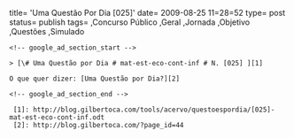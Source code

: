
title= 'Uma Questão Por Dia [025]'
date= 2009-08-25 11=28=52
type= post
status= publish
tags=
,Concurso Público
,Geral
,Jornada
,Objetivo
,Questões
,Simulado
~~~~~~
<!-- google_ad_section_start -->

> [\# Uma Questão por Dia # mat-est-eco-cont-inf # N. [025] ][1]

O que quer dizer: [Uma Questão por Dia?][2]

<!-- google_ad_section_end -->

 [1]: http://blog.gilbertoca.com/tools/acervo/questoespordia/[025]-mat-est-eco-cont-inf.odt
 [2]: http://blog.gilbertoca.com/?page_id=44